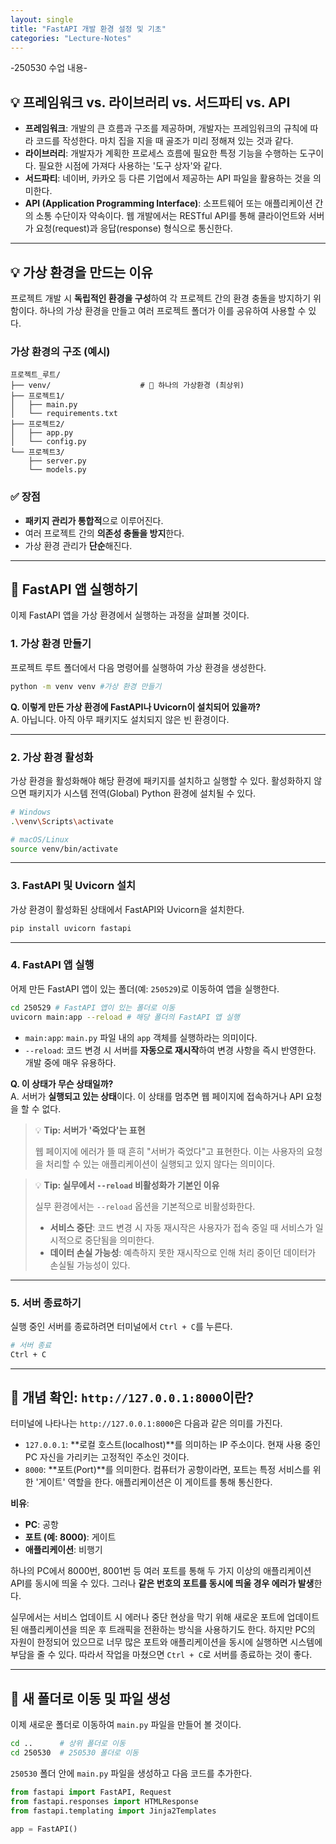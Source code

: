 ```yaml
---
layout: single
title: "FastAPI 개발 환경 설정 및 기초"
categories: "Lecture-Notes"
--- 
```


-250530 수업 내용- 
## 💡 프레임워크 vs. 라이브러리 vs. 서드파티 vs. API

  * **프레임워크**: 개발의 큰 흐름과 구조를 제공하며, 개발자는 프레임워크의 규칙에 따라 코드를 작성한다. 마치 집을 지을 때 골조가 미리 정해져 있는 것과 같다. 
  * **라이브러리**: 개발자가 계획한 프로세스 흐름에 필요한 특정 기능을 수행하는 도구이다. 필요한 시점에 가져다 사용하는 '도구 상자'와 같다.
  * **서드파티**: 네이버, 카카오 등 다른 기업에서 제공하는 API 파일을 활용하는 것을 의미한다.
  * **API (Application Programming Interface)**: 소프트웨어 또는 애플리케이션 간의 소통 수단이자 약속이다. 웹 개발에서는 RESTful API를 통해 클라이언트와 서버가 요청(request)과 응답(response) 형식으로 통신한다.

-----

## 💡 가상 환경을 만드는 이유

프로젝트 개발 시 **독립적인 환경을 구성**하여 각 프로젝트 간의 환경 충돌을 방지하기 위함이다. 하나의 가상 환경을 만들고 여러 프로젝트 폴더가 이를 공유하여 사용할 수 있다. 

### 가상 환경의 구조 (예시)

```
프로젝트_루트/
├── venv/                    # 🔹 하나의 가상환경 (최상위)
├── 프로젝트1/
│   ├── main.py
│   └── requirements.txt
├── 프로젝트2/
│   ├── app.py
│   └── config.py
└── 프로젝트3/
    ├── server.py
    └── models.py
```

### ✅ 장점

  * **패키지 관리가 통합적**으로 이루어진다.
  * 여러 프로젝트 간의 **의존성 충돌을 방지**한다.
  * 가상 환경 관리가 **단순**해진다.

-----

## 🚀 FastAPI 앱 실행하기

이제 FastAPI 앱을 가상 환경에서 실행하는 과정을 살펴볼 것이다.

### 1\. **가상 환경 만들기**

프로젝트 루트 폴더에서 다음 명령어를 실행하여 가상 환경을 생성한다. 

```bash
python -m venv venv #가상 환경 만들기
```

**Q. 이렇게 만든 가상 환경에 FastAPI나 Uvicorn이 설치되어 있을까?**  
A. 아닙니다. 아직 아무 패키지도 설치되지 않은 빈 환경이다.

-----

### 2\. **가상 환경 활성화**

가상 환경을 활성화해야 해당 환경에 패키지를 설치하고 실행할 수 있다. 활성화하지 않으면 패키지가 시스템 전역(Global) Python 환경에 설치될 수 있다.

```bash
# Windows
.\venv\Scripts\activate

# macOS/Linux
source venv/bin/activate
```

-----

### 3\. **FastAPI 및 Uvicorn 설치**

가상 환경이 활성화된 상태에서 FastAPI와 Uvicorn을 설치한다.

```bash
pip install uvicorn fastapi
```

-----

### 4\. **FastAPI 앱 실행**

어제 만든 FastAPI 앱이 있는 폴더(예: `250529`)로 이동하여 앱을 실행한다.

```bash
cd 250529 # FastAPI 앱이 있는 폴더로 이동
uvicorn main:app --reload # 해당 폴더의 FastAPI 앱 실행
```

  * `main:app`: `main.py` 파일 내의 `app` 객체를 실행하라는 의미이다.
  * `--reload`: 코드 변경 시 서버를 **자동으로 재시작**하여 변경 사항을 즉시 반영한다. 개발 중에 매우 유용하다.

**Q. 이 상태가 무슨 상태일까?**  
A. 서버가 **실행되고 있는 상태**이다. 이 상태를 멈추면 웹 페이지에 접속하거나 API 요청을 할 수 없다.



> 💡 **Tip: 서버가 '죽었다'는 표현**
>
> 웹 페이지에 에러가 뜰 때 흔히 "서버가 죽었다"고 표현한다. 이는 사용자의 요청을 처리할 수 있는 애플리케이션이 실행되고 있지 않다는 의미이다.


> 💡 **Tip: 실무에서 `--reload` 비활성화가 기본인 이유**
>
> 실무 환경에서는 `--reload` 옵션을 기본적으로 비활성화한다.
>
>   * **서비스 중단**: 코드 변경 시 자동 재시작은 사용자가 접속 중일 때 서비스가 일시적으로 중단됨을 의미한다.
>   * **데이터 손실 가능성**: 예측하지 못한 재시작으로 인해 처리 중이던 데이터가 손실될 가능성이 있다. 

-----

### 5\. **서버 종료하기**

실행 중인 서버를 종료하려면 터미널에서 `Ctrl + C`를 누른다.

```bash
# 서버 종료
Ctrl + C
```

-----

## 📍 개념 확인: `http://127.0.0.1:8000`이란?

터미널에 나타나는 `http://127.0.0.1:8000`은 다음과 같은 의미를 가진다.

  * `127.0.0.1`: \*\*로컬 호스트(localhost)\*\*를 의미하는 IP 주소이다. 현재 사용 중인 PC 자신을 가리키는 고정적인 주소인 것이다.
  * `8000`: \*\*포트(Port)\*\*를 의미한다. 컴퓨터가 공항이라면, 포트는 특정 서비스를 위한 '게이트' 역할을 한다. 애플리케이션은 이 게이트를 통해 통신한다.

**비유**:

  * **PC**: 공항
  * **포트 (예: 8000)**: 게이트
  * **애플리케이션**: 비행기

하나의 PC에서 8000번, 8001번 등 여러 포트를 통해 두 가지 이상의 애플리케이션 API를 동시에 띄울 수 있다. 그러나 **같은 번호의 포트를 동시에 띄울 경우 에러가 발생**한다.

실무에서는 서비스 업데이트 시 에러나 중단 현상을 막기 위해 새로운 포트에 업데이트된 애플리케이션을 띄운 후 트래픽을 전환하는 방식을 사용하기도 한다. 하지만 PC의 자원이 한정되어 있으므로 너무 많은 포트와 애플리케이션을 동시에 실행하면 시스템에 부담을 줄 수 있다. 따라서 작업을 마쳤으면 `Ctrl + C`로 서버를 종료하는 것이 좋다.

-----

## 📁 새 폴더로 이동 및 파일 생성

이제 새로운 폴더로 이동하여 `main.py` 파일을 만들어 볼 것이다.

```bash
cd ..      # 상위 폴더로 이동
cd 250530  # 250530 폴더로 이동
```

`250530` 폴더 안에 `main.py` 파일을 생성하고 다음 코드를 추가한다.

```python
from fastapi import FastAPI, Request
from fastapi.responses import HTMLResponse
from fastapi.templating import Jinja2Templates

app = FastAPI()
```
